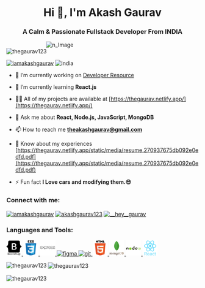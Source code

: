 <h1 align="center">Hi 👋, I'm Akash Gaurav</h1>
<h3 align="center">A Calm & Passionate Fullstack Developer From INDIA</h3>


<img src='https://camo.githubusercontent.com/cae12fddd9d6982901d82580bdf321d81fb299141098ca1c2d4891870827bf17/68747470733a2f2f6d69726f2e6d656469756d2e636f6d2f6d61782f313336302f302a37513379765349765f7430696f4a2d5a2e676966' width='400' align='right' alt='n_Image' />

<p align="left"> <img src="https://komarev.com/ghpvc/?username=thegaurav123&label=Profile%20views&color=0e75b6&style=flat" alt="thegaurav123" /> </p>

<p align="left"> <a href="https://twitter.com/iamakashgaurav" target="blank"><img src="https://img.shields.io/twitter/follow/iamakashgaurav?logo=twitter&style=for-the-badge" alt="iamakashgaurav" /></a> <img src='https://i.pinimg.com/originals/95/33/a6/9533a62ef8e235016889e96c150d44d2.gif' alt='india' width='100' /> </p>

- 🔭 I’m currently working on [Developer Resource](https://developerresource.netlify.app/)

- 🌱 I’m currently learning **React.js**

- 👨‍💻 All of my projects are available at [https://thegaurav.netlify.app/](https://thegaurav.netlify.app/)

- 💬 Ask me about **React, Node.js, JavaScript, MongoDB**

- 📫 How to reach me **theakashgaurav@gmail.com**

- 📄 Know about my experiences [https://thegaurav.netlify.app/static/media/resume.270937675db092e0edfd.pdf](https://thegaurav.netlify.app/static/media/resume.270937675db092e0edfd.pdf)

- ⚡ Fun fact **I Love cars and modifying them.😎**

<h3 align="left">Connect with me:</h3>
<p align="left">
<a href="https://twitter.com/iamakashgaurav" target="blank"><img align="center" src="https://raw.githubusercontent.com/rahuldkjain/github-profile-readme-generator/master/src/images/icons/Social/twitter.svg" alt="iamakashgaurav" height="30" width="40" /></a>
<a href="https://linkedin.com/in/akashgaurav123" target="blank"><img align="center" src="https://raw.githubusercontent.com/rahuldkjain/github-profile-readme-generator/master/src/images/icons/Social/linked-in-alt.svg" alt="akashgaurav123" height="30" width="40" /></a>
<a href="https://instagram.com/__hey__gaurav" target="blank"><img align="center" src="https://raw.githubusercontent.com/rahuldkjain/github-profile-readme-generator/master/src/images/icons/Social/instagram.svg" alt="__hey__gaurav" height="30" width="40" /></a>
</p>

<h3 align="left">Languages and Tools:</h3>
<p align="left"> <a href="https://getbootstrap.com" target="_blank" rel="noreferrer"> <img src="https://raw.githubusercontent.com/devicons/devicon/master/icons/bootstrap/bootstrap-plain-wordmark.svg" alt="bootstrap" width="40" height="40"/> </a> <a href="https://www.w3schools.com/css/" target="_blank" rel="noreferrer"> <img src="https://raw.githubusercontent.com/devicons/devicon/master/icons/css3/css3-original-wordmark.svg" alt="css3" width="40" height="40"/> </a> <a href="https://expressjs.com" target="_blank" rel="noreferrer"> <img src="https://raw.githubusercontent.com/devicons/devicon/master/icons/express/express-original-wordmark.svg" alt="express" width="40" height="40"/> </a> <a href="https://www.figma.com/" target="_blank" rel="noreferrer"> <img src="https://www.vectorlogo.zone/logos/figma/figma-icon.svg" alt="figma" width="40" height="40"/> </a> <a href="https://git-scm.com/" target="_blank" rel="noreferrer"> <img src="https://www.vectorlogo.zone/logos/git-scm/git-scm-icon.svg" alt="git" width="40" height="40"/> </a> <a href="https://www.w3.org/html/" target="_blank" rel="noreferrer"> <img src="https://raw.githubusercontent.com/devicons/devicon/master/icons/html5/html5-original-wordmark.svg" alt="html5" width="40" height="40"/> </a> <a href="https://www.mongodb.com/" target="_blank" rel="noreferrer"> <img src="https://raw.githubusercontent.com/devicons/devicon/master/icons/mongodb/mongodb-original-wordmark.svg" alt="mongodb" width="40" height="40"/> </a> <a href="https://nodejs.org" target="_blank" rel="noreferrer"> <img src="https://raw.githubusercontent.com/devicons/devicon/master/icons/nodejs/nodejs-original-wordmark.svg" alt="nodejs" width="40" height="40"/> </a> <a href="https://reactjs.org/" target="_blank" rel="noreferrer"> <img src="https://raw.githubusercontent.com/devicons/devicon/master/icons/react/react-original-wordmark.svg" alt="react" width="40" height="40"/> </a> </p>

<p><img align="left" src="https://github-readme-stats.vercel.app/api/top-langs?username=thegaurav123&show_icons=true&locale=en&layout=compact" alt="thegaurav123" /></p>

<p>&nbsp;<img align="center" src="https://github-readme-stats.vercel.app/api?username=thegaurav123&show_icons=true&locale=en" alt="thegaurav123" /></p>

<p><img align="center" src="https://github-readme-streak-stats.herokuapp.com/?user=thegaurav123&" alt="thegaurav123" /></p>
